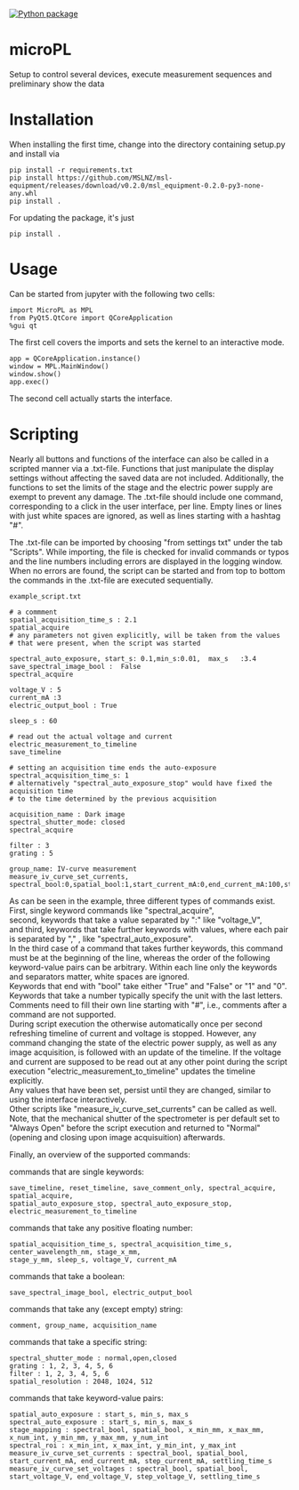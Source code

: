 [![Python package](https://github.com/kernke/microPL/actions/workflows/python-package.yml/badge.svg)](https://github.com/kernke/microPL/actions/workflows/python-package.yml)

# microPL
Setup to control several devices, execute measurement sequences and preliminary show the data 

# Installation
When installing the first time, change into the directory containing setup.py and install via 

    pip install -r requirements.txt
    pip install https://github.com/MSLNZ/msl-equipment/releases/download/v0.2.0/msl_equipment-0.2.0-py3-none-any.whl
    pip install . 

For updating the package, it's just

    pip install . 

# Usage
Can be started from jupyter with the following two cells:

    import MicroPL as MPL
    from PyQt5.QtCore import QCoreApplication
    %gui qt

The first cell covers the imports and sets the kernel to an interactive mode.

    app = QCoreApplication.instance()
    window = MPL.MainWindow()
    window.show()
    app.exec()

The second cell actually starts the interface.

# Scripting

Nearly all buttons and functions of the interface can also be called in a scripted manner via a .txt-file.
Functions that just manipulate the display settings without affecting the saved data are not included.
Additionally, the functions to set the limits of the stage and the electric power supply are exempt to prevent any damage.
The .txt-file should include one command, corresponding to a click in the user interface, per line.
Empty lines or lines with just white spaces are ignored, as well as lines starting with a hashtag "#".

The .txt-file can be imported by choosing "from settings txt" under the tab "Scripts". 
While importing, the file is checked for invalid commands or typos and the line numbers including errors are displayed in the logging window.
When no errors are found, the script can be started and from top to bottom the commands in the .txt-file are executed sequentially.

    example_script.txt
    
    # a commment
    spatial_acquisition_time_s : 2.1
    spatial_acquire
    # any parameters not given explicitly, will be taken from the values
    # that were present, when the script was started
     
    spectral_auto_exposure, start_s: 0.1,min_s:0.01,  max_s   :3.4
    save_spectral_image_bool :  False
    spectral_acquire
    
    voltage_V : 5
    current_mA :3
    electric_output_bool : True
    
    sleep_s : 60

    # read out the actual voltage and current
    electric_measurement_to_timeline
    save_timeline

    # setting an acquisition time ends the auto-exposure
    spectral_acquisition_time_s: 1
    # alternatively "spectral_auto_exposure_stop" would have fixed the acquisition time
    # to the time determined by the previous acquisition

    acquisition_name : Dark image
    spectral_shutter_mode: closed
    spectral_acquire

    filter : 3
    grating : 5

    group_name: IV-curve measurement
    measure_iv_curve_set_currents, spectral_bool:0,spatial_bool:1,start_current_mA:0,end_current_mA:100,step_current_mA:5,settling_time_s:0.1

As can be seen in the example, three different types of commands exist.  
First, single keyword commands like "spectral_acquire",  
second, keywords that take a value separated by ":" like "voltage_V",  
and third, keywords that take further keywords with values, where each pair is separated by "," , like "spectral_auto_exposure".  
In the third case of a command that takes further keywords, this command must be at the beginning of the line, whereas the order of the following keyword-value pairs can be arbitrary.
Within each line only the keywords and separators matter, white spaces are ignored.   
Keywords that end with "bool" take either "True" and "False" or "1" and "0".  
Keywords that take a number typically specify the unit with the last letters.  
Comments need to fill their own line starting with "#", i.e., comments after a command are not supported.  
During script execution the otherwise automatically once per second refreshing timeline of current and voltage is stopped.
However, any command changing the state of the electric power supply, as well as any image acquisition, is followed with an update of the timeline. If the voltage and current are supposed to be read out at any other point during the script execution "electric_measurement_to_timeline" updates the timeline explicitly.  
Any values that have been set, persist until they are changed, similar to using the interface interactively.  
Other scripts like "measure_iv_curve_set_currents" can be called as well.  
Note, that the mechanical shutter of the spectrometer is per default set to "Always Open" before the script execution and returned to "Normal" (opening and closing upon image acquisuition) afterwards.

Finally, an overview of the supported commands:

commands that are single keywords:

    save_timeline, reset_timeline, save_comment_only, spectral_acquire, spatial_acquire,
    spatial_auto_exposure_stop, spectral_auto_exposure_stop, electric_measurement_to_timeline

commands that take any positive floating number:

    spatial_acquisition_time_s, spectral_acquisition_time_s, center_wavelength_nm, stage_x_mm, 
    stage_y_mm, sleep_s, voltage_V, current_mA

commands that take a boolean:

    save_spectral_image_bool, electric_output_bool

commands that take any (except empty) string:

    comment, group_name, acquisition_name

commands that take a specific string:

    spectral_shutter_mode : normal,open,closed
    grating : 1, 2, 3, 4, 5, 6
    filter : 1, 2, 3, 4, 5, 6
    spatial_resolution : 2048, 1024, 512

commands that take keyword-value pairs:

    spatial_auto_exposure : start_s, min_s, max_s
    spectral_auto_exposure : start_s, min_s, max_s
    stage_mapping : spectral_bool, spatial_bool, x_min_mm, x_max_mm, x_num_int, y_min_mm, y_max_mm, y_num_int
    spectral_roi : x_min_int, x_max_int, y_min_int, y_max_int
    measure_iv_curve_set_currents : spectral_bool, spatial_bool, start_current_mA, end_current_mA, step_current_mA, settling_time_s
    measure_iv_curve_set_voltages : spectral_bool, spatial_bool, start_voltage_V, end_voltage_V, step_voltage_V, settling_time_s
